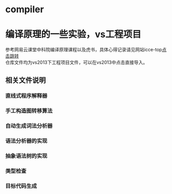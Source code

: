 # compiler
# 编译原理的一些实验，vs工程项目
  参考网易云课堂中科院编译原理课程以及虎书，具体心得记录请见网站icce-top[点击跳转](http://www.icce.top/?p=3814&preview_id=3814)   
  仓库文件均为vs2013下工程项目文件，可以在vs2013中点击直接导入。  
## 相关文件说明
### 直线式程序解释器
### 手工构造图转移算法
### 自动生成词法分析器
### 语法分析器的实现
### 抽象语法树的实现
### 类型检查
### 目标代码生成

  
